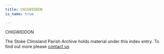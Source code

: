 ```yaml
---
title: CHIGWIDDON
is_name: true

---
```


CHIGWIDDON


The Stoke Climsland Parish Archive holds material under this index entry. To find out more please [contact us](/contact/)
